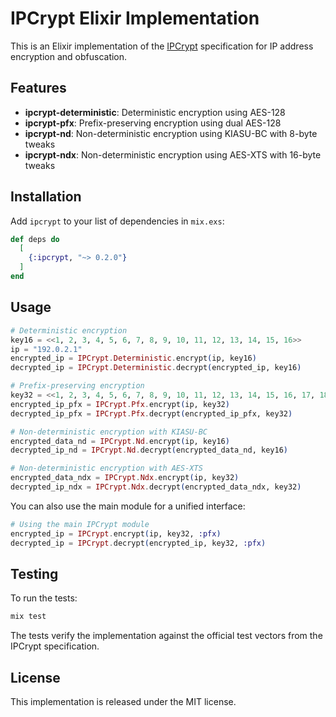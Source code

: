 # IPCrypt Elixir Implementation

This is an Elixir implementation of the [IPCrypt](https://ipcrypt-std.github.io/) specification for IP address encryption and obfuscation.

## Features

- **ipcrypt-deterministic**: Deterministic encryption using AES-128
- **ipcrypt-pfx**: Prefix-preserving encryption using dual AES-128
- **ipcrypt-nd**: Non-deterministic encryption using KIASU-BC with 8-byte tweaks
- **ipcrypt-ndx**: Non-deterministic encryption using AES-XTS with 16-byte tweaks

## Installation

Add `ipcrypt` to your list of dependencies in `mix.exs`:

```elixir
def deps do
  [
    {:ipcrypt, "~> 0.2.0"}
  ]
end
```

## Usage

```elixir
# Deterministic encryption
key16 = <<1, 2, 3, 4, 5, 6, 7, 8, 9, 10, 11, 12, 13, 14, 15, 16>>
ip = "192.0.2.1"
encrypted_ip = IPCrypt.Deterministic.encrypt(ip, key16)
decrypted_ip = IPCrypt.Deterministic.decrypt(encrypted_ip, key16)

# Prefix-preserving encryption
key32 = <<1, 2, 3, 4, 5, 6, 7, 8, 9, 10, 11, 12, 13, 14, 15, 16, 17, 18, 19, 20, 21, 22, 23, 24, 25, 26, 27, 28, 29, 30, 31, 32>>
encrypted_ip_pfx = IPCrypt.Pfx.encrypt(ip, key32)
decrypted_ip_pfx = IPCrypt.Pfx.decrypt(encrypted_ip_pfx, key32)

# Non-deterministic encryption with KIASU-BC
encrypted_data_nd = IPCrypt.Nd.encrypt(ip, key16)
decrypted_ip_nd = IPCrypt.Nd.decrypt(encrypted_data_nd, key16)

# Non-deterministic encryption with AES-XTS
encrypted_data_ndx = IPCrypt.Ndx.encrypt(ip, key32)
decrypted_ip_ndx = IPCrypt.Ndx.decrypt(encrypted_data_ndx, key32)
```

You can also use the main module for a unified interface:

```elixir
# Using the main IPCrypt module
encrypted_ip = IPCrypt.encrypt(ip, key32, :pfx)
decrypted_ip = IPCrypt.decrypt(encrypted_ip, key32, :pfx)
```

## Testing

To run the tests:

```bash
mix test
```

The tests verify the implementation against the official test vectors from the IPCrypt specification.

## License

This implementation is released under the MIT license.
